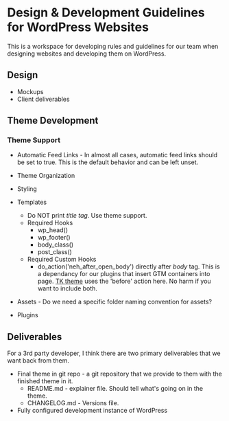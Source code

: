 # Design & Development Guidelines for WordPress Websites

This is a workspace for developing rules and guidelines for our team when designing websites and developing them on WordPress.

## Design
- Mockups
- Client deliverables

## Theme Development

### Theme Support
- Automatic Feed Links - In almost all cases, automatic feed links should be set to true. This is the default behavior and can be left unset.


- Theme Organization
- Styling
- Templates
    - Do NOT print *title tag*. Use theme support.
    - Required Hooks
        - wp_head()
        - wp_footer()
        - body_class()
        - post_class()
    - Required Custom Hooks
        - do_action('neh_after_open_body') directly after *body* tag. This is a dependancy for our plugins that insert GTM containers into page. [TK theme](https://github.com/Themekraft/_tk) uses the 'before' action here. No harm if you want to include both.
- Assets - Do we need a specific folder naming convention for assets?
- Plugins

## Deliverables
For a 3rd party developer, I think there are two primary deliverables that we want back from them.

- Final theme in git repo - a git repository that we provide to them with the finished theme in it.
    - README.md - explainer file. Should tell what's going on in the theme.
    - CHANGELOG.md - Versions file.
- Fully configured development instance of WordPress
